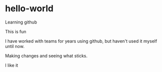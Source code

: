 # hello-world
Learning github


This is fun

I have worked with teams for years using github, but haven't used it myself until now. 

Making changes and seeing what sticks. 


I like it
